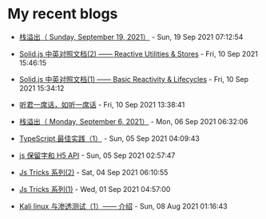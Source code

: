 # My recent blogs 
- [栈溢出（  Sunday, September 19, 2021）](https://www.jonsam.site/2021/09/19/september-19-2021/) - Sun, 19 Sep 2021 07:12:54 

- [Solid.js 中英对照文档(2) —— Reactive Utilities & Stores](https://www.jonsam.site/2021/09/10/solid-js-reactive-utilities-stores/) - Fri, 10 Sep 2021 15:46:15 

- [Solid.js 中英对照文档(1) —— Basic Reactivity & Lifecycles](https://www.jonsam.site/2021/09/10/solid-js-basic-reactivity-lifecycles/) - Fri, 10 Sep 2021 15:34:12 

- [听君一席话，如听一席话](https://www.jonsam.site/2021/09/10/%e5%90%ac%e5%90%9b%e4%b8%80%e5%b8%ad%e8%af%9d%ef%bc%8c%e5%a6%82%e5%90%ac%e4%b8%80%e5%b8%ad%e8%af%9d/) - Fri, 10 Sep 2021 13:38:41 

- [栈溢出（ Monday, September 6, 2021）](https://www.jonsam.site/2021/09/06/stack-overflow-1/) - Mon, 06 Sep 2021 06:32:06 

- [TypeScript 最佳实践（1）](https://www.jonsam.site/2021/09/05/typescript-tricks-1/) - Sun, 05 Sep 2021 04:09:43 

- [js 保留字和 H5 API](https://www.jonsam.site/2021/09/05/js-reserved-words-and-h5-api/) - Sun, 05 Sep 2021 02:57:47 

- [Js Tricks 系列(2)](https://www.jonsam.site/2021/09/04/js-tricks-%e7%b3%bb%e5%88%972/) - Sat, 04 Sep 2021 06:10:55 

- [Js Tricks 系列(1)](https://www.jonsam.site/2021/09/01/js-tricks1/) - Wed, 01 Sep 2021 04:57:00 

- [Kali linux 与渗透测试（1）—— 介绍](https://www.jonsam.site/2021/08/08/kali-linux-%e4%b8%8e%e6%b8%97%e9%80%8f%e6%b5%8b%e8%af%95%ef%bc%881%ef%bc%89-%e4%bb%8b%e7%bb%8d/) - Sun, 08 Aug 2021 01:16:43 
